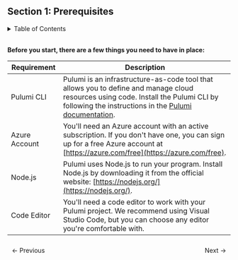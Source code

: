 ## Section 1: Prerequisites



<details markdown="block">
   <summary>Table of Contents</summary>

- [Introduction](https://bitquip.github.io/Azure-SQL/1_introduction)
- [Prerequisites](https://bitquip.github.io/Azure-SQL/2_prerequisites)
- [Setup](https://bitquip.github.io/Azure-SQL/3_setup)
- [Define](https://bitquip.github.io/Azure-SQL/4_define)
- [Deploy](https://bitquip.github.io/Azure-SQL/5_deploy)
- [Cleanup](https://bitquip.github.io/Azure-SQL/6_cleanup)
- [Conclusion](https://bitquip.github.io/Azure-SQL/7_conclusion)

</details>

<br>


**Before you start, there are a few things you need to have in place:**


| Requirement         | Description                                                                                                           |
|---------------------|-----------------------------------------------------------------------------------------------------------------------|
| Pulumi CLI          | Pulumi is an infrastructure-as-code tool that allows you to define and manage cloud resources using code. Install the Pulumi CLI by following the instructions in the [Pulumi documentation](https://www.pulumi.com/docs/get-started/install/). |
| Azure Account       | You'll need an Azure account with an active subscription. If you don't have one, you can sign up for a free Azure account at [https://azure.com/free](https://azure.com/free). |
| Node.js             | Pulumi uses Node.js to run your program. Install Node.js by downloading it from the official website: [https://nodejs.org/](https://nodejs.org/). |
| Code Editor         | You'll need a code editor to work with your Pulumi project. We recommend using Visual Studio Code, but you can choose any editor you're comfortable with. |

<div style="display: flex; justify-content: space-between; align-items: center;">
    <a href="https://bitquip.github.io/Azure-SQL/1_introduction" style="margin: 10px; text-decoration: none;">← Previous</a>
    <a href="https://bitquip.github.io/Azure-SQL/3_setup" style="margin: 10px; text-decoration: none;">Next →</a>
</div>
